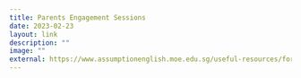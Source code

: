 ```yaml
---
title: Parents Engagement Sessions
date: 2023-02-23
layout: link
description: ""
image: ""
external: https://www.assumptionenglish.moe.edu.sg/useful-resources/for-parents/parents-engagement-sessions-2023/
---
```





